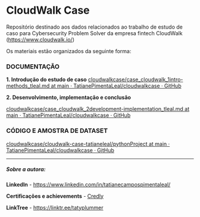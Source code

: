 # CloudWalk Case

Repositório destinado aos dados relacionados ao trabalho de estudo de caso para Cybersecurity Problem Solver da empresa fintech CloudWalk (https://www.cloudwalk.io/)

Os materiais estão organizados da seguinte forma:

### **DOCUMENTAÇÃO**

**1. Introdução do estudo de caso**
[cloudwalkcase/case_cloudwalk_1intro-methods_tleal.md at main · TatianePimentaLeal/cloudwalkcase · GitHub](https://github.com/TatianePimentaLeal/cloudwalkcase/blob/main/case_cloudwalk_1intro-methods_tleal.md)

**2. Desenvolvimento, implementação e conclusão**

[cloudwalkcase/case_cloudwalk_2development-implementation_tleal.md at main · TatianePimentaLeal/cloudwalkcase · GitHub](https://github.com/TatianePimentaLeal/cloudwalkcase/blob/main/case_cloudwalk_2development-implementation_tleal.md)

### **CÓDIGO E AMOSTRA DE DATASET**

[cloudwalkcase/cloudwalk-case-tatianeleal/pythonProject at main · TatianePimentaLeal/cloudwalkcase · GitHub](https://github.com/TatianePimentaLeal/cloudwalkcase/tree/main/cloudwalk-case-tatianeleal/pythonProject)



---

##### Sobre a autora:

**LinkedIn** - https://www.linkedin.com/in/tatianecampospimentaleal/

**Certificações e achievements** - [Credly](https://www.credly.com/users/tatiane-leal.eaf82430)

**LinkTree** - https://linktr.ee/tatyplummer

